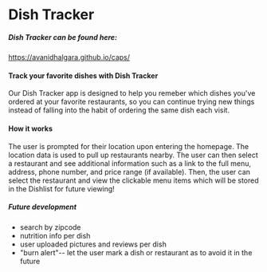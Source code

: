 # Dish Tracker

##### Dish Tracker can be found here:
https://avanidhalgara.github.io/caps/

#### Track your favorite dishes with Dish Tracker
Our Dish Tracker app is designed to help you remeber which dishes you've ordered at your favorite restaurants, so you can continue trying new things instead of falling into the habit of ordering the same dish each visit.

#### How it works
The user is prompted for their location upon entering the homepage. 
The location data is used to pull up restaurants nearby.
The user can then select a restaurant and see additional information such as a link to the full menu, address, phone number, and price range (if available).
Then, the user can select the restaurant and view the clickable menu items which will be stored in the Dishlist for future viewing!

##### Future development
- search by zipcode
- nutrition info per dish
- user uploaded pictures and reviews per dish
- "burn alert"-- let the user mark a dish or restaurant as to avoid it in the future